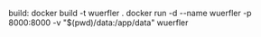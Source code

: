 build:
docker build -t wuerfler .
docker run -d --name wuerfler -p 8000:8000 -v "$(pwd)/data:/app/data" wuerfler
